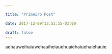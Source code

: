 ```yaml
---

title: "Primeiro Post"

date: 2017-12-09T12:53:15-03:00

draft: false
---
```



aehauweihaiuwehauiheiauehuaiehaiuehaiehauie